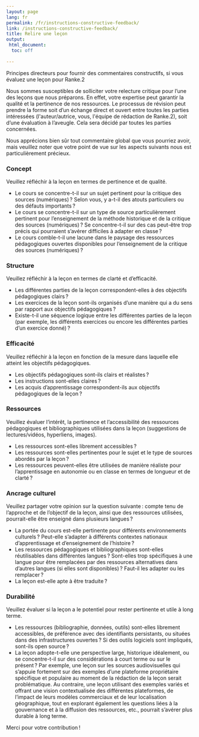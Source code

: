 ```yaml
---
layout: page
lang: fr
permalink: /fr/instructions-constructive-feedback/
link: /instructions-constructive-feedback/ 
title: Relire une leçon
output: 
 html_document:
  toc: off
 
---
```

Principes directeurs pour fournir des commentaires constructifs, si vous évaluez une leçon pour Ranke.2  

<!-- more -->

Nous sommes susceptibles de solliciter votre relecture critique pour l’une des leçons que nous préparons. En effet, votre expertise peut garantir la qualité et la pertinence de nos ressources. Le processus de révision peut prendre la forme soit d’un échange direct et ouvert entre toutes les parties intéressées (l'auteur/autrice, vous, l'équipe de rédaction de Ranke.2), soit d’une évaluation à l’aveugle. Cela sera décidé par toutes les parties concernées.      

Nous apprécions bien sûr tout commentaire global que vous pourriez avoir, mais veuillez noter que votre point de vue sur les aspects suivants nous est particulièrement précieux. 

### Concept 
Veuillez réfléchir à la leçon en termes de pertinence et de qualité. 
* Le cours se concentre-t-il sur un sujet pertinent pour la critique des sources (numériques)&#x202F;? Selon vous, y a-t-il des atouts particuliers ou des défauts importants&#x202F;? 
* Le cours se concentre-t-il sur un type de source particulièrement pertinent pour l’enseignement de la méthode historique et de la critique des sources (numériques)&#x202F;? Se concentre-t-il sur des cas peut-être trop précis qui pourraient s’avérer difficiles à adapter en classe&#x202F;?     
* Le cours comble-t-il une lacune dans le paysage des ressources pédagogiques ouvertes disponibles pour l’enseignement de la critique des sources (numériques)&#x202F;?

### Structure 
Veuillez réfléchir à la leçon en termes de clarté et d’efficacité. 
* Les différentes parties de la leçon correspondent-elles à des objectifs pédagogiques clairs&#x202F;? 
* Les exercices de la leçon sont-ils organisés d’une manière qui a du sens par rapport aux objectifs pédagogiques&#x202F;?
* Existe-t-il une séquence logique entre les différentes parties de la leçon (par exemple, les différents exercices ou encore les différentes parties d’un exercice donné)&#x202F;? 


### Efficacité
Veuillez réfléchir à la leçon en fonction de la mesure dans laquelle elle atteint les objectifs pédagogiques.  
* Les objectifs pédagogiques sont-ils clairs et réalistes&#x202F;?
* Les instructions sont-elles claires&#x202F;? 
* Les acquis d’apprentissage correspondent-ils aux objectifs pédagogiques de la leçon&#x202F;? 


### Ressources 
Veuillez évaluer l’intérêt, la pertinence et l’accessibilité des ressources pédagogiques et bibliographiques utilisées dans la leçon (suggestions de lectures/vidéos, hyperliens, images). 
* Les ressources sont-elles librement accessibles&#x202F;? 
* Les ressources sont-elles pertinentes pour le sujet et le type de sources abordés par la leçon&#x202F;? 
* Les ressources peuvent-elles être utilisées de manière réaliste pour l’apprentissage en autonomie ou en classe en termes de longueur et de clarté&#x202F;? 


### Ancrage culturel
Veuillez partager votre opinion sur la question suivante&#x202F;: compte tenu de l’approche et de l’objectif de la leçon, ainsi que des ressources utilisées, pourrait-elle être enseigné dans plusieurs langues&#x202F;?    
* La portée du cours est-elle pertinente pour différents environnements culturels&#x202F;? Peut-elle s’adapter à différents contextes nationaux d’apprentissage et d’enseignement de l’histoire&#x202F;?  
* Les ressources pédagogiques et bibliographiques sont-elles réutilisables dans différentes langues&#x202F;? Sont-elles trop spécifiques à une langue pour être remplacées par des ressources alternatives dans d’autres langues (si elles sont disponibles)&#x202F;? Faut-il les adapter ou les remplacer&#x202F;? 
* La leçon est-elle apte à être traduite&#x202F;? 


### Durabilité 
Veuillez évaluer si la leçon a le potentiel pour rester pertinente et utile à long terme. 
* Les ressources (bibliographie, données, outils) sont-elles librement accessibles, de préférence avec des identifiants persistants, ou situées dans des infrastructures ouvertes&#x202F;? Si des outils logiciels sont impliqués, sont-ils open source&#x202F;? 
* La leçon adopte-t-elle une perspective large, historique idéalement, ou se concentre-t-il sur des considérations à court terme ou sur le présent&#x202F;? Par exemple, une leçon sur les sources audiovisuelles qui s’appuie fortement sur des exemples d’une plateforme propriétaire spécifique et populaire au moment de la rédaction de la leçon serait problématique. Au contraire, une leçon utilisant des exemples variés et offrant une vision contextualisée des différentes plateformes, de l’impact de leurs modèles commerciaux et de leur localisation géographique, tout en explorant également les questions liées à la gouvernance et à la diffusion des ressources, etc., pourrait s’avérer plus durable à long terme. 

Merci pour votre contribution&#x202F;!
